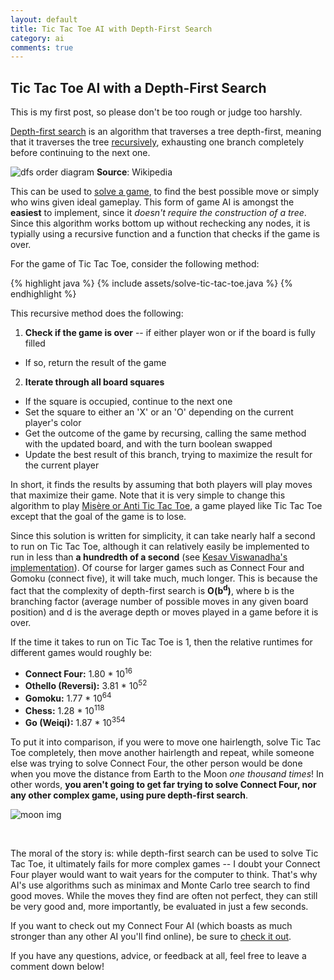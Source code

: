 ```yaml
---
layout: default
title: Tic Tac Toe AI with Depth-First Search
category: ai
comments: true
---
```


## Tic Tac Toe AI with a Depth-First Search

This is my first post, so please don't be too rough or judge too harshly.

[Depth-first search][dfs wiki] is an algorithm that traverses a tree depth-first, meaning that it traverses the tree [recursively][recursive wiki], exhausting one branch completely before continuing to the next one.

![dfs order diagram] **Source**: Wikipedia

This can be used to [solve a game][solved games], to find the best possible move or simply who wins given ideal gameplay. This form of game AI is amongst the **easiest** to implement, since it *doesn't require the construction of a tree*. Since this algorithm works bottom up without rechecking any nodes, it is typially using a recursive function and a function that checks if the game is over.

For the game of Tic Tac Toe, consider the following method:

{% highlight java %}
{% include assets/solve-tic-tac-toe.java %}
{% endhighlight %}

This recursive method does the following:

1. **Check if the game is over** -- if either player won or if the board is fully filled
 - If so, return the result of the game

2. **Iterate through all board squares**
 - If the square is occupied, continue to the next one
 - Set the square to either an 'X' or an 'O' depending on the current player's color
 - Get the outcome of the game by recursing, calling the same method with the updated board, and with the turn boolean swapped
 - Update the best result of this branch, trying to maximize the result for the current player

In short, it finds the results by assuming that both players will play moves that maximize their game. Note that it is very simple to change this algorithm to play [Misère or Anti Tic Tac Toe][misere], a game played like Tic Tac Toe except that the goal of the game is to lose.

Since this solution is written for simplicity, it can take nearly half a second to run on Tic Tac Toe, although it can relatively easily be implemented to run in less than **a hundredth of a second** (see [Kesav Viswanadha's implementation](/blog/kesav-viswanadha-tic-tac-toe/ "source")). Of course for larger games such as Connect Four and Gomoku (connect five), it will take much, much longer. This is because the fact that the complexity of depth-first search is **O(b<sup>d</sup>)**, where b is the branching factor (average number of possible moves in any given board position) and d is the average depth or moves played in a game before it is over.

If the time it takes to run on Tic Tac Toe is 1, then the relative runtimes for different games would roughly be:

 - **Connect Four:** 1.80 * 10<sup>16</sup>
 - **Othello (Reversi):** 3.81 * 10<sup>52</sup>
 - **Gomoku:** 1.77 * 10<sup>64</sup>
 - **Chess:** 1.28 * 10<sup>118</sup>
 - **Go (Weiqi):** 1.87 * 10<sup>354</sup>

To put it into comparison, if you were to move one hairlength, solve Tic Tac Toe completely, then move another hairlength and repeat, while someone else was trying to solve Connect Four, the other person would be done when you move the distance from Earth to the Moon *one thousand times*! In other words, **you aren't going to get far trying to solve Connect Four, nor any other complex game, using pure depth-first search**.

![moon img]

<br />

The moral of the story is: while depth-first search can be used to solve Tic Tac Toe, it ultimately fails for more complex games -- I doubt your Connect Four player would want to wait years for the computer to think. That's why AI's use algorithms such as minimax and Monte Carlo tree search to find good moves. While the moves they find are often not perfect, they can still be very good and, more importantly, be evaluated in just a few seconds.

If you want to check out my Connect Four AI (which boasts as much stronger than any other AI you'll find online), be sure to [check it out](/ConnectOfek/ "my Connect Four AI").

If you have any questions, advice, or feedback at all, feel free to leave a comment down below!

[dfs wiki]:https://en.wikipedia.org/wiki/Depth-first_search "Depth-first search wikipedia"
[recursive wiki]:https://en.wikipedia.org/wiki/Recursion_(computer_science) "Recursion wikipedia"
[dfs order diagram]:https://upload.wikimedia.org/wikipedia/commons/1/1f/Depth-first-tree.svg "the order in which the nodes get traversed"
[solved games]:https://en.wikipedia.org/wiki/Solved_game "solved games"
[misere]:http://coolmathstuff123.blogspot.com/2013/09/anti-tic-tac-toe.html "blog about Misère Tic Tac Toe"
[moon img]:http://www.wired.com/wp-content/uploads/images_blogs/wiredscience/2012/03/earthmoon_near_big.jpg "Earth and Moon"